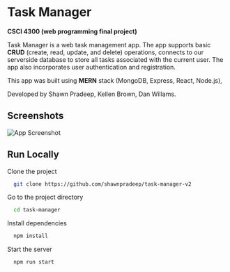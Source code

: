 # Task Manager

**CSCI 4300 (web programming final project)**

Task Manager is a web task management app. The app supports basic **CRUD** (create, read, update, and delete) operations, connects to our serverside database to store all tasks associated with the current user. The app also incorporates user authentication and registration.

This app was built using **MERN** stack (MongoDB, Express, React, Node.js),

Developed by Shawn Pradeep, Kellen Brown, Dan Willams.

## Screenshots

![App Screenshot](https://github.com/shawnpradeep/task-manager-v2/blob/master/src/images/screenshot.png?raw=true)

## Run Locally

Clone the project

```bash
  git clone https://github.com/shawnpradeep/task-manager-v2
```

Go to the project directory

```bash
  cd task-manager
```

Install dependencies

```bash
  npm install
```

Start the server

```bash
  npm run start
```
